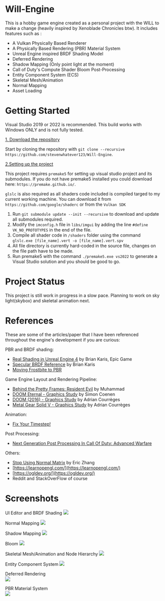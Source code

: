 # Will-Engine

This is a hobby game engine created as a personal project with the WILL to make a change (heavily inspired by Xenoblade Chronicles btw). It includes features such as :
- A Vulkan Physically Based Renderer
- A Physically Based Rendering (PBR) Material System
- Unreal Engine inspired BRDF Shading Model
- Deferred Rendering
- Shadow Mapping (Only point light at the moment)
- Call of Duty's Compute Shader Bloom Post-Processing
- Entity Component System (ECS)
- Skeletal Mesh/Animation
- Normal Mapping
- Asset Loading

# Getting Started
Visual Studio 2019 or 2022 is recommended. This build works with Windows ONLY and is not fully tested.

<ins>1. Download the repository</ins>

Start by cloning the repository with `git clone --recursive https://github.com/stevenwhatever123/Will-Engine`.

<ins>2.Setting up the project</ins>

This project requires `premake5` for setting up visual studio project and its submodules. If you do not have premake5 installed you could download here: `https://premake.github.io/`.

`glslc` is also required as all shaders code included is compiled targed to my current working machine. You can download it from `https://github.com/google/shaderc` or from the `Vulkan SDK`

1. Run `git submodule update --init --recursive` to download and update all submodules required.
2. Modify the `imconfig.h` file in `libs/imgui` by adding the line `#define VK_NO_PROTOTYPES` in the end of the file.
3. Compile all shader code in `/shaders` folder using the command `glslc.exe [file_name].vert -o [file_name].vert.spv`
4. All file directory is currently hard-coded in the source file, changes on the file path have to be made.
5. Run premake5 with the command `./premake5.exe vs2022` to generate a Visual Studio solution and you should be good to go.

# Project Status

This project is still work in progress in a slow pace. Planning to work on sky light(skybox) and skeletal animation next.

# References

These are some of the articles/paper that I have been referenced throughout the engine's development if you are curious:  

PBR and BRDF shading:
- [Real Shading in Unreal Engine 4](https://blog.selfshadow.com/publications/s2013-shading-course/karis/s2013_pbs_epic_notes_v2.pdf) by Brian Karis, Epic Game
- [Specular BRDF Reference](http://graphicrants.blogspot.com/2013/08/specular-brdf-reference.html) by Brian Karis
- [Moving Frostbite to PBR](https://www.ea.com/frostbite/news/moving-frostbite-to-pb)

Game Engine Layout and Rendering Pipeline:
- [Behind the Pretty Frames: Resident Evil](https://mamoniem.com/behind-the-pretty-frames-resident-evil/) by Muhammad
- [DOOM Eternal - Graphics Study](https://simoncoenen.com/blog/programming/graphics/DoomEternalStudy.html) by Simon Coenen
- [DOOM (2016) - Graphics Study](https://www.adriancourreges.com/blog/2016/09/09/doom-2016-graphics-study/) by Adrian Courrèges
- [Metal Gear Solid V - Graphics Study](https://www.adriancourreges.com/blog/2017/12/15/mgs-v-graphics-study/) by Adrian Courrèges

Animation:
- [Fix Your Timestep!](https://gafferongames.com/post/fix_your_timestep/)

Post Processing:
- [Next Generation Post Processing In Call Of Duty: Advanced Warfare](http://www.iryoku.com/next-generation-post-processing-in-call-of-duty-advanced-warfare)

Others:
- [Stop Using Normal Matrix](https://lxjk.github.io/2017/10/01/Stop-Using-Normal-Matrix.html) by Eric Zhang
- [https://learnopengl.com/](https://learnopengl.com/)
- [https://ogldev.org/](https://ogldev.org/)
- Reddit and StackOverFlow of course


# Screenshots

UI Editor and BRDF Shading
![](./screenshots/ui_editor.PNG)

Normal Mapping
![](./screenshots/normal_mapping.gif)

Shadow Mapping
![](./screenshots/shadow_mapping.PNG)

Bloom
![](./screenshots/bloom.gif)

Skeletal Mesh/Animation and Node Hierarchy
![](./screenshots/Skeletal.gif)

Entity Component System
![](./screenshots/ecs.gif)
  
Deferred Rendering  
![](./screenshots/GBuffers.PNG)
  
PBR Material System  
![](./screenshots/materials.PNG)